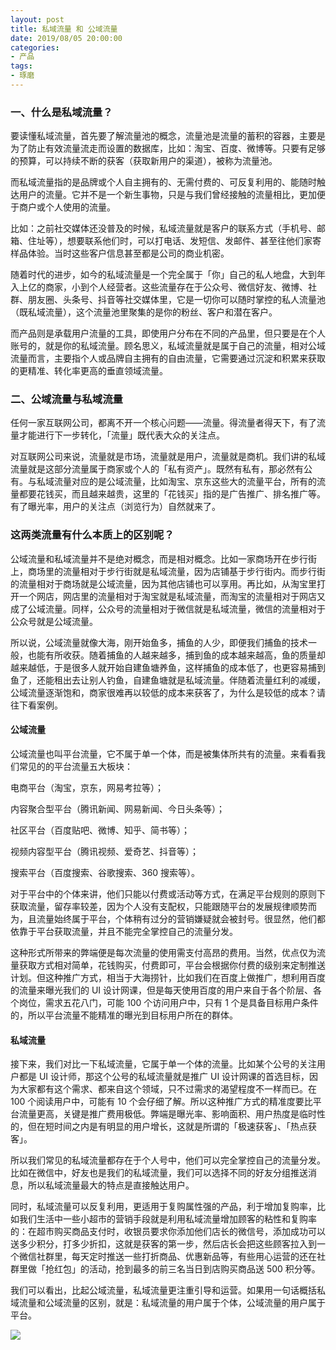 ```yaml
---
layout: post
title: 私域流量 和 公域流量
date: 2019/08/05 20:00:00
categories:
- 产品
tags:
- 琢磨
---
```


### 一、什么是私域流量？

要读懂私域流量，首先要了解流量池的概念，流量池是流量的蓄积的容器，主要是为了防止有效流量流走而设置的数据库，比如：淘宝、百度、微博等。只要有足够的预算，可以持续不断的获客（获取新用户的渠道），被称为流量池。

而私域流量指的是品牌或个人自主拥有的、无需付费的、可反复利用的、能随时触达用户的流量。它并不是一个新生事物，只是与我们曾经接触的流量相比，更加便于商户或个人使用的流量。

比如：之前社交媒体还没普及的时候，私域流量就是客户的联系方式（手机号、邮箱、住址等），想要联系他们时，可以打电话、发短信、发邮件、甚至往他们家寄样品体验。当时这些客户信息甚至都是公司的商业机密。

随着时代的进步，如今的私域流量是一个完全属于「你」自己的私人地盘，大到年入上亿的商家，小到个人经营者。这些流量存在于公众号、微信好友、微博、社群、朋友圈、头条号、抖音等社交媒体里，它是一切你可以随时掌控的私人流量池（既私域流量），这个流量池里聚集的是你的粉丝、客户和潜在客户。

而产品则是承载用户流量的工具，即使用户分布在不同的产品里，但只要是在个人账号的，就是你的私域流量。顾名思义，私域流量就是属于自己的流量，相对公域流量而言，主要指个人或品牌自主拥有的自由流量，它需要通过沉淀和积累来获取的更精准、转化率更高的垂直领域流量。

### 二、公域流量与私域流量

任何一家互联网公司，都离不开一个核心问题——流量。得流量者得天下，有了流量才能进行下一步转化，「流量」既代表大众的关注点。

对互联网公司来说，流量就是市场，流量就是用户，流量就是商机。我们讲的私域流量就是这部分流量属于商家或个人的「私有资产」。既然有私有，那必然有公有。与私域流量对应的是公域流量，比如淘宝、京东这些大的流量平台，所有的流量都要花钱买，而且越来越贵，这里的「花钱买」指的是广告推广、排名推广等。有了曝光率，用户的关注点（浏览行为）自然就来了。

### 这两类流量有什么本质上的区别呢？

公域流量和私域流量并不是绝对概念，而是相对概念。比如一家商场开在步行街上，商场里的流量相对于步行街就是私域流量，因为店铺基于步行街内。而步行街的流量相对于商场就是公域流量，因为其他店铺也可以享用。再比如，从淘宝里打开一个网店，网店里的流量相对于淘宝就是私域流量，而淘宝的流量相对于网店又成了公域流量。同样，公众号的流量相对于微信就是私域流量，微信的流量相对于公众号就是公域流量。

所以说，公域流量就像大海，刚开始鱼多，捕鱼的人少，即便我们捕鱼的技术一般，也能有所收获。随着捕鱼的人越来越多，捕到鱼的成本越来越高，鱼的质量却越来越低，于是很多人就开始自建鱼塘养鱼，这样捕鱼的成本低了，也更容易捕到鱼了，还能租出去让别人钓鱼，自建鱼塘就是私域流量。伴随着流量红利的减缓，公域流量逐渐饱和，商家很难再以较低的成本来获客了，为什么是较低的成本？请往下看案例。

#### 公域流量

公域流量也叫平台流量，它不属于单一个体，而是被集体所共有的流量。来看看我们常见的的平台流量五大板块：

电商平台（淘宝，京东，网易考拉等）；

内容聚合型平台（腾讯新闻、网易新闻、今日头条等）；

社区平台（百度贴吧、微博、知乎、简书等）；

视频内容型平台（腾讯视频、爱奇艺、抖音等）；

搜索平台（百度搜索、谷歌搜索、360 搜索等）。

对于平台中的个体来讲，他们只能以付费或活动等方式，在满足平台规则的原则下获取流量，留存率较差，因为个人没有支配权，只能跟随平台的发展规律顺势而为，且流量始终属于平台，个体稍有过分的营销嫌疑就会被封号。很显然，他们都依靠于平台获取流量，并且不能完全掌控自己的流量分发。

这种形式所带来的弊端便是每次流量的使用需支付高昂的费用。当然，优点仅为流量获取方式相对简单，花钱购买，付费即可，平台会根据你付费的级别来定制推送计划。但这种推广方式，相当于大海捞针，比如我们在百度上做推广，想利用百度的流量来曝光我们的 UI 设计网课，但是每天使用百度的用户来自于各个阶层、各个岗位，需求五花八门，可能 100 个访问用户中，只有 1 个是具备目标用户条件的，所以平台流量不能精准的曝光到目标用户所在的群体。

#### 私域流量

接下来，我们对比一下私域流量，它属于单一个体的流量。比如某个公号的关注用户都是 UI 设计师，那这个公号的私域流量就是推广 UI 设计网课的首选目标，因为大家都有这个需求、都来自这个领域，只不过需求的渴望程度不一样而已。在 100 个阅读用户中，可能有 10 个会仔细了解。所以这种推广方式的精准度要比平台流量更高，关键是推广费用极低。弊端是曝光率、影响面积、用户热度是临时性的，但在短时间之内是有明显的用户增长，这就是所谓的「极速获客」、「热点获客」。

所以我们常见的私域流量都存在于个人号中，他们可以完全掌控自己的流量分发。比如在微信中，好友也是我们的私域流量，我们可以选择不同的好友分组推送消息，所以私域流量最大的特点是直接触达用户。

同时，私域流量可以反复利用，更适用于复购属性强的产品，利于增加复购率，比如我们生活中一些小超市的营销手段就是利用私域流量增加顾客的粘性和复购率的：在超市购买商品支付时，收银员要求你添加他们店长的微信号，添加成功可以送多少积分，打多少折扣，这就是获客的第一步，然后店长会把这些顾客拉入到一个微信社群里，每天定时推送一些打折商品、优惠新品等，有些用心运营的还在社群里做「抢红包」的活动，抢到最多的前三名当日到店购买商品送 500 积分等。

我们可以看出，比起公域流量，私域流量更注重引导和运营。如果用一句话概括私域流量和公域流量的区别，就是：私域流量的用户属于个体，公域流量的用户属于平台。

![](http://pics.naaln.com/blog/2019-08-13-123058.jpg)
